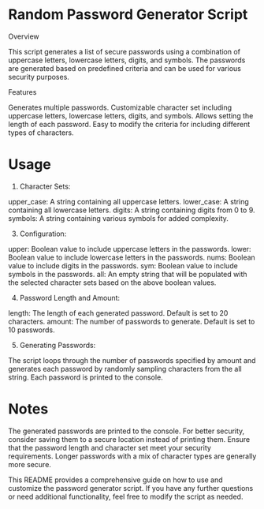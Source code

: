 # Random Password Generator Script

Overview

This script generates a list of secure passwords using a combination of 
uppercase letters, lowercase letters, digits, and symbols. 
The passwords are generated based on predefined criteria and can be used 
for various security purposes.

Features

Generates multiple passwords.
Customizable character set including uppercase letters, lowercase letters, digits, and symbols.
Allows setting the length of each password.
Easy to modify the criteria for including different types of characters.

# Usage

1. Character Sets:

upper_case: A string containing all uppercase letters.
lower_case: A string containing all lowercase letters.
digits: A string containing digits from 0 to 9.
symbols: A string containing various symbols for added complexity.

3. Configuration:

upper: Boolean value to include uppercase letters in the passwords.
lower: Boolean value to include lowercase letters in the passwords.
nums: Boolean value to include digits in the passwords.
sym: Boolean value to include symbols in the passwords.
all: An empty string that will be populated with the selected character 
sets based on the above boolean values.

4. Password Length and Amount:

length: The length of each generated password. Default is set to 20 characters.
amount: The number of passwords to generate. Default is set to 10 passwords.

5. Generating Passwords:

The script loops through the number of passwords specified by amount and generates 
each password by randomly sampling characters from the all string.
Each password is printed to the console.

# Notes

The generated passwords are printed to the console. For better security, 
consider saving them to a secure location instead of printing them.
Ensure that the password length and character set meet your security requirements. 
Longer passwords with a mix of character types are generally more secure.


This README provides a comprehensive guide on how to use and customize the password generator script. 
If you have any further questions or need additional functionality, feel free to modify the script 
as needed.







